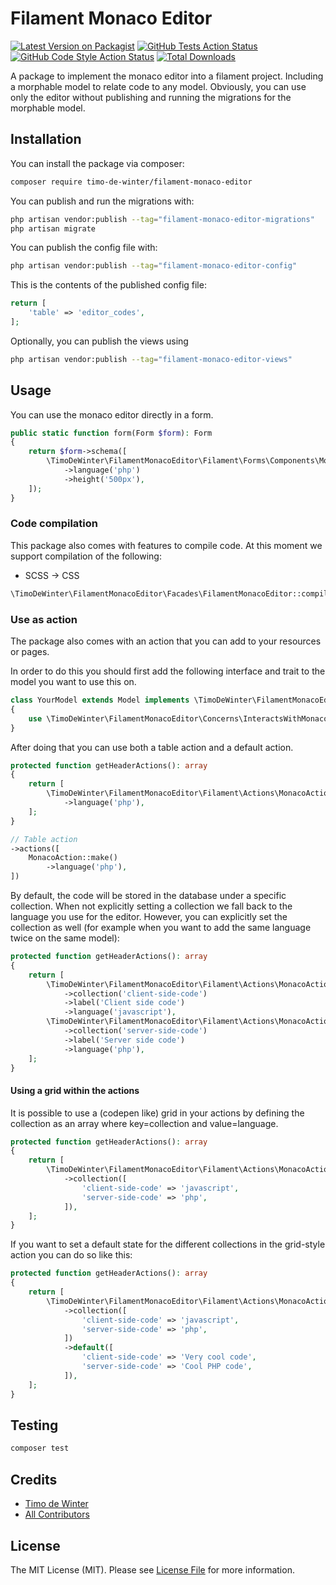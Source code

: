 # Filament Monaco Editor

[![Latest Version on Packagist](https://img.shields.io/packagist/v/timo-de-winter/filament-monaco-editor.svg?style=flat-square)](https://packagist.org/packages/timo-de-winter/filament-monaco-editor)
[![GitHub Tests Action Status](https://img.shields.io/github/actions/workflow/status/timo-de-winter/filament-monaco-editor/run-tests.yml?branch=main&label=tests&style=flat-square)](https://github.com/timo-de-winter/filament-monaco-editor/actions?query=workflow%3Arun-tests+branch%3Amain)
[![GitHub Code Style Action Status](https://img.shields.io/github/actions/workflow/status/timo-de-winter/filament-monaco-editor/fix-php-code-style-issues.yml?branch=main&label=code%20style&style=flat-square)](https://github.com/timo-de-winter/filament-monaco-editor/actions?query=workflow%3A"Fix+PHP+code+style+issues"+branch%3Amain)
[![Total Downloads](https://img.shields.io/packagist/dt/timo-de-winter/filament-monaco-editor.svg?style=flat-square)](https://packagist.org/packages/timo-de-winter/filament-monaco-editor)

A package to implement the monaco editor into a filament project. Including a morphable model to relate code to any model.
Obviously, you can use only the editor without publishing and running the migrations for the morphable model.

## Installation

You can install the package via composer:
```bash
composer require timo-de-winter/filament-monaco-editor
```

You can publish and run the migrations with:
```bash
php artisan vendor:publish --tag="filament-monaco-editor-migrations"
php artisan migrate
```

You can publish the config file with:
```bash
php artisan vendor:publish --tag="filament-monaco-editor-config"
```

This is the contents of the published config file:
```php
return [
    'table' => 'editor_codes',
];
```

Optionally, you can publish the views using
```bash
php artisan vendor:publish --tag="filament-monaco-editor-views"
```

## Usage
You can use the monaco editor directly in a form.
```php
public static function form(Form $form): Form
{
    return $form->schema([
        \TimoDeWinter\FilamentMonacoEditor\Filament\Forms\Components\MonacoEditor::make('code')
            ->language('php')
            ->height('500px'),
    ]);
}
```

### Code compilation
This package also comes with features to compile code. At this moment we support compilation of the following:

- SCSS -> CSS

```php
\TimoDeWinter\FilamentMonacoEditor\Facades\FilamentMonacoEditor::compileScssToCss('your-css');
```

### Use as action
The package also comes with an action that you can add to your resources or pages.

In order to do this you should first add the following interface and trait to the model you want to use this on.
```php
class YourModel extends Model implements \TimoDeWinter\FilamentMonacoEditor\Contracts\HasMonacoEditor
{
    use \TimoDeWinter\FilamentMonacoEditor\Concerns\InteractsWithMonacoEditor;
}
```

After doing that you can use both a table action and a default action.
```php
protected function getHeaderActions(): array
{
    return [
        \TimoDeWinter\FilamentMonacoEditor\Filament\Actions\MonacoAction::make()
            ->language('php'),
    ];
}

// Table action
->actions([
    MonacoAction::make()
        ->language('php'),
])
```

By default, the code will be stored in the database under a specific collection. When not explicitly setting a collection we fall back to the language you use for the editor.
However, you can explicitly set the collection as well (for example when you want to add the same language twice on the same model):
```php
protected function getHeaderActions(): array
{
    return [
        \TimoDeWinter\FilamentMonacoEditor\Filament\Actions\MonacoAction::make()
            ->collection('client-side-code')
            ->label('Client side code')
            ->language('javascript'),
        \TimoDeWinter\FilamentMonacoEditor\Filament\Actions\MonacoAction::make()
            ->collection('server-side-code')
            ->label('Server side code')
            ->language('php'),
    ];
}
```

#### Using a grid within the actions
It is possible to use a (codepen like) grid in your actions by defining the collection as an array where key=collection and value=language.
```php
protected function getHeaderActions(): array
{
    return [
        \TimoDeWinter\FilamentMonacoEditor\Filament\Actions\MonacoAction::make()
            ->collection([
                'client-side-code' => 'javascript',
                'server-side-code' => 'php',
            ]),
    ];
}
```

If you want to set a default state for the different collections in the grid-style action you can do so like this:
```php
protected function getHeaderActions(): array
{
    return [
        \TimoDeWinter\FilamentMonacoEditor\Filament\Actions\MonacoAction::make()
            ->collection([
                'client-side-code' => 'javascript',
                'server-side-code' => 'php',
            ])
            ->default([
                'client-side-code' => 'Very cool code',
                'server-side-code' => 'Cool PHP code',
            ]),
    ];
}
```

## Testing
```bash
composer test
```

## Credits
- [Timo de Winter](https://github.com/timo-de-winter)
- [All Contributors](../../contributors)

## License
The MIT License (MIT). Please see [License File](LICENSE.md) for more information.
